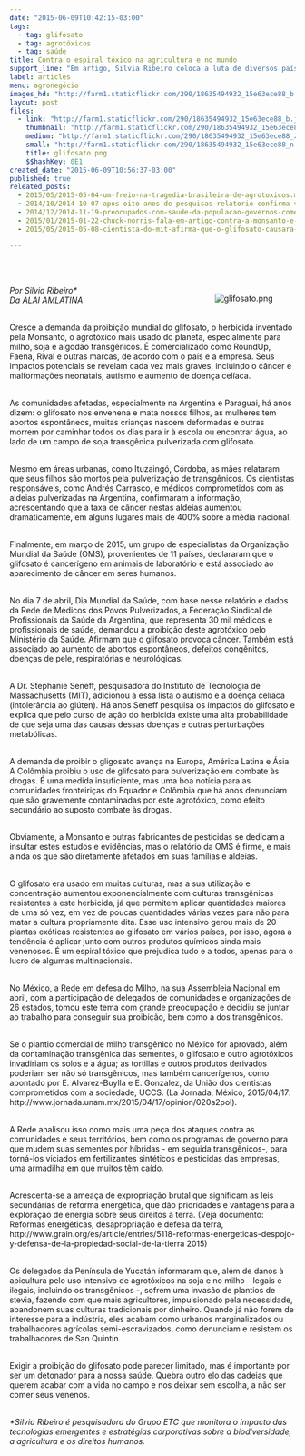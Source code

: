 ```yaml
---
date: "2015-06-09T10:42:15-03:00"
tags:
  - tag: glifosato
  - tag: agrotóxicos
  - tag: saúde
title: Contra o espiral tóxico na agricultura e no mundo
support_line: "Em artigo, Silvia Ribeiro coloca a luta de diversos países contra o agrotóxico mais comercializado no mundo, o glifosato."
label: articles
menu: agronegócio
images_hd: "http://farm1.staticflickr.com/290/18635494932_15e63ece88_b.jpg"
layout: post
files:
  - link: "http://farm1.staticflickr.com/290/18635494932_15e63ece88_b.jpg"
    thumbnail: "http://farm1.staticflickr.com/290/18635494932_15e63ece88_t.jpg"
    medium: "http://farm1.staticflickr.com/290/18635494932_15e63ece88_z.jpg"
    small: "http://farm1.staticflickr.com/290/18635494932_15e63ece88_n.jpg"
    title: glifosato.png
    $$hashKey: 0E1
created_date: "2015-06-09T10:56:37-03:00"
published: true
releated_posts:
  - 2015/05/2015-05-04-um-freio-na-tragedia-brasileira-de-agrotoxicos.md
  - 2014/10/2014-10-07-apos-oito-anos-de-pesquisas-relatorio-confirma-vinculacao-glifosatocancer.md
  - 2014/12/2014-11-19-preocupados-com-saude-da-populacao-governos-comecam-a-banir-o-glifosato.md
  - 2015/01/2015-01-22-chuck-norris-fala-em-artigo-contra-a-monsanto-e-os-danos-que-a-empresa-causa-a-saude-global.md
  - 2015/05/2015-05-08-cientista-do-mit-afirma-que-o-glifosato-causara-autismo-em-50-das-criancas-ate-2025.md

---
```

<p><br />
&nbsp;</p>

<figure class="image" style="float:right"><img alt="glifosato.png" src="http://farm1.staticflickr.com/290/18635494932_15e63ece88_b.jpg" />
<figcaption></figcaption>
</figure>

<p><em>Por Silvia Ribeiro*<br />
Da ALAI AMLATINA</em></p>

<p><br />
Cresce a demanda da proibi&ccedil;&atilde;o mundial do glifosato, o herbicida inventado pela Monsanto, o agrot&oacute;xico mais usado do planeta, especialmente para milho, soja e algod&atilde;o transg&ecirc;nicos. &Eacute; comercializado como RoundUp, Faena, Rival e outras marcas, de acordo com o pa&iacute;s e a empresa. Seus impactos potenciais se revelam cada vez mais graves, incluindo o c&acirc;ncer e malforma&ccedil;&otilde;es neonatais, autismo e aumento de doen&ccedil;a cel&iacute;aca.</p>

<p><br />
As comunidades afetadas, especialmente na Argentina e Paraguai, h&aacute; anos dizem: o glifosato nos envenena e mata nossos filhos, as mulheres tem abortos espont&acirc;neos, muitas crian&ccedil;as nascem deformadas e outras morrem por caminhar todos os dias para ir &agrave; escola ou encontrar &aacute;gua, ao lado de um campo de soja transg&ecirc;nica pulverizada com glifosato.</p>

<p><br />
Mesmo em &aacute;reas urbanas, como Ituzaing&oacute;, C&oacute;rdoba, as m&atilde;es relataram que seus filhos s&atilde;o mortos pela pulveriza&ccedil;&atilde;o de transg&ecirc;nicos. Os cientistas respons&aacute;veis, como Andr&eacute;s Carrasco, e m&eacute;dicos comprometidos com as aldeias pulverizadas na Argentina, confirmaram a informa&ccedil;&atilde;o, acrescentando que a taxa de c&acirc;ncer nestas aldeias aumentou dramaticamente, em alguns lugares mais de 400% sobre a m&eacute;dia nacional.</p>

<p><br />
Finalmente, em mar&ccedil;o de 2015, um grupo de especialistas da Organiza&ccedil;&atilde;o Mundial da Sa&uacute;de (OMS), provenientes de 11 pa&iacute;ses, declararam que o glifosato &eacute; cancer&iacute;geno em animais de laborat&oacute;rio e est&aacute; associado ao aparecimento de c&acirc;ncer em seres humanos.</p>

<p><br />
No dia 7 de abril, Dia Mundial da Sa&uacute;de, com base nesse relat&oacute;rio e dados da Rede de M&eacute;dicos dos Povos Pulverizados, a Federa&ccedil;&atilde;o Sindical de Profissionais da Sa&uacute;de da Argentina, que representa 30 mil m&eacute;dicos e profissionais de sa&uacute;de, demandou a proibi&ccedil;&atilde;o deste agrot&oacute;xico pelo Minist&eacute;rio da Sa&uacute;de. Afirmam que o glifosato provoca c&acirc;ncer. Tamb&eacute;m est&aacute; associado ao aumento de abortos espont&acirc;neos, defeitos cong&ecirc;nitos, doen&ccedil;as de pele, respirat&oacute;rias e neurol&oacute;gicas.</p>

<p><br />
A Dr. Stephanie Seneff, pesquisadora do Instituto de Tecnologia de Massachusetts (MIT), adicionou a essa lista o autismo e a doen&ccedil;a cel&iacute;aca (intoler&acirc;ncia ao gl&uacute;ten). H&aacute; anos Seneff pesquisa os impactos do glifosato e explica que pelo curso de a&ccedil;&atilde;o do herbicida existe uma alta probabilidade de que seja uma das causas dessas doen&ccedil;as e outras perturba&ccedil;&otilde;es metab&oacute;licas.</p>

<p><br />
A demanda de proibir o gligosato avan&ccedil;a na Europa, Am&eacute;rica Latina e &Aacute;sia. A Col&ocirc;mbia proibiu o uso de glifosato para pulveriza&ccedil;&atilde;o em combate &agrave;s drogas. &Eacute; uma medida insuficiente, mas uma boa not&iacute;cia para as comunidades fronteiri&ccedil;as do Equador e Col&ocirc;mbia que h&aacute; anos denunciam que s&atilde;o gravemente contaminadas por este agrot&oacute;xico, como efeito secund&aacute;rio ao suposto combate &agrave;s drogas.</p>

<p><br />
Obviamente, a Monsanto e outras fabricantes de pesticidas se dedicam a insultar estes estudos e evid&ecirc;ncias, mas o relat&oacute;rio da OMS &eacute; firme, e mais ainda os que s&atilde;o diretamente afetados em suas fam&iacute;lias e aldeias.</p>

<p><br />
O glifosato era usado em muitas culturas, mas a sua utiliza&ccedil;&atilde;o e concentra&ccedil;&atilde;o aumentou exponencialmente com culturas transg&ecirc;nicas resistentes a este herbicida, j&aacute; que permitem aplicar quantidades maiores de uma s&oacute; vez, em vez de poucas quantidades v&aacute;rias vezes para n&atilde;o para matar a cultura propriamente dita. Esse uso intensivo gerou mais de 20 plantas ex&oacute;ticas resistentes ao glifosato em v&aacute;rios pa&iacute;ses, por isso, agora a tend&ecirc;ncia &eacute; aplicar junto com outros produtos qu&iacute;micos ainda mais venenosos. &Eacute; um espiral t&oacute;xico que prejudica tudo e a todos, apenas para o lucro de algumas multinacionais.</p>

<p><br />
No M&eacute;xico, a Rede em defesa do Milho, na sua Assembleia Nacional em abril, com a participa&ccedil;&atilde;o de delegados de comunidades e organiza&ccedil;&otilde;es de 26 estados, tomou este tema com grande preocupa&ccedil;&atilde;o e decidiu se juntar ao trabalho para conseguir sua proibi&ccedil;&atilde;o, bem como a dos transg&ecirc;nicos.</p>

<p><br />
Se o plantio comercial de milho transg&ecirc;nico no M&eacute;xico for aprovado, al&eacute;m da contamina&ccedil;&atilde;o transg&ecirc;nica das sementes, o glifosato e outro agrot&oacute;xicos invadiriam os solos e a &aacute;gua; as tortillas e outros produtos derivados poderiam ser n&atilde;o s&oacute; transg&ecirc;nicos, mas tamb&eacute;m cancer&iacute;genos, como apontado por E. Alvarez-Buylla e E. Gonzalez, da Uni&atilde;o dos cientistas comprometidos com a sociedade, UCCS. (La Jornada, M&eacute;xico, 2015/04/17: http://www.jornada.unam.mx/2015/04/17/opinion/020a2pol).</p>

<p><br />
A Rede analisou isso como mais uma pe&ccedil;a dos ataques contra as comunidades e seus territ&oacute;rios, bem como os programas de governo para que mudem suas sementes por h&iacute;bridas - em seguida transg&ecirc;nicos-, para torn&aacute;-los viciados em fertilizantes sint&eacute;ticos e pesticidas das empresas, uma armadilha em que muitos t&ecirc;m ca&iacute;do.</p>

<p><br />
Acrescenta-se a amea&ccedil;a de expropria&ccedil;&atilde;o brutal que significam as leis secund&aacute;rias de reforma energ&eacute;tica, que d&atilde;o prioridades e vantagens para a explora&ccedil;&atilde;o de energia sobre seus direitos &agrave; terra. (Veja documento: Reformas energ&eacute;ticas, desapropria&ccedil;&atilde;o e defesa da terra, http://www.grain.org/es/article/entries/5118-reformas-energeticas-despojo-y-defensa-de-la-propiedad-social-de-la-tierra 2015)</p>

<p><br />
Os delegados da Pen&iacute;nsula de Yucat&aacute;n informaram que, al&eacute;m de danos &agrave; apicultura pelo uso intensivo de agrot&oacute;xicos na soja e no milho - legais e ilegais, incluindo os transg&ecirc;nicos -, sofrem uma invas&atilde;o de plantios de stevia, fazendo com que mais agricultores, impulsionado pela necessidade, abandonem suas culturas tradicionais por dinheiro. Quando j&aacute; n&atilde;o forem de interesse para a ind&uacute;stria, eles acabam como urbanos marginalizados ou trabalhadores agr&iacute;colas semi-escravizados, como denunciam e resistem os trabalhadores de San Quint&iacute;n.</p>

<p><br />
Exigir a proibi&ccedil;&atilde;o do glifosato pode parecer limitado, mas &eacute; importante por ser um detonador para a nossa sa&uacute;de. Quebra outro elo das cadeias que querem acabar com a vida no campo e nos deixar sem escolha, a n&atilde;o ser comer seus venenos.</p>

<p><br />
<em>*Silvia Ribeiro &eacute; pesquisadora do Grupo ETC que monitora o impacto das tecnologias emergentes e estrat&eacute;gias corporativas sobre a biodiversidade, a agricultura e os direitos humanos.</em></p>
